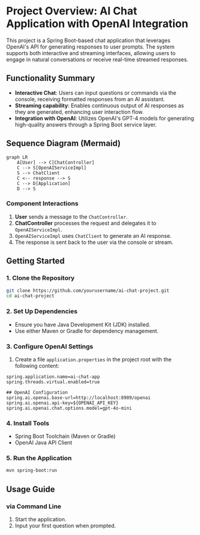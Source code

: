 

# Project Overview: AI Chat Application with OpenAI Integration

This project is a Spring Boot-based chat application that leverages OpenAI's API for generating responses to user prompts. The system supports both interactive and streaming interfaces, allowing users to engage in natural conversations or receive real-time streamed responses.

## Functionality Summary
- **Interactive Chat**: Users can input questions or commands via the console, receiving formatted responses from an AI assistant.
- **Streaming capability**: Enables continuous output of AI responses as they are generated, enhancing user interaction flow.
- **Integration with OpenAI**: Utilizes OpenAI's GPT-4 models for generating high-quality answers through a Spring Boot service layer.

## Sequence Diagram (Mermaid)

```mermaid
graph LR
    A[User] --> C[ChatController]
    C --> S[OpenAIServiceImpl]
    S --> ChatClient
    C <-- response --> S
    C --> D[Application]
    D --> S
```

### Component Interactions
1. **User** sends a message to the `ChatController`.
2. **ChatController** processes the request and delegates it to `OpenAIServiceImpl`.
3. `OpenAIServiceImpl` uses `ChatClient` to generate an AI response.
4. The response is sent back to the user via the console or stream.

## Getting Started

### 1. Clone the Repository
```bash
git clone https://github.com/yourusername/ai-chat-project.git
cd ai-chat-project
```

### 2. Set Up Dependencies
- Ensure you have Java Development Kit (JDK) installed.
- Use either Maven or Gradle for dependency management.

### 3. Configure OpenAI Settings
1. Create a file `application.properties` in the project root with the following content:
```properties
spring.application.name=ai-chat-app
spring.threads.virtual.enabled=true

## OpenAI Configuration
spring.ai.openai.base-url=http://localhost:8989/openai
spring.ai.openai.api-key=${OPENAI_API_KEY}
spring.ai.openai.chat.options.model=gpt-4o-mini
```

### 4. Install Tools
- Spring Boot Toolchain (Maven or Gradle)
- OpenAI Java API Client

### 5. Run the Application
```bash
mvn spring-boot:run
```

## Usage Guide

### via Command Line
1. Start the application.
2. Input your first question when prompted.

